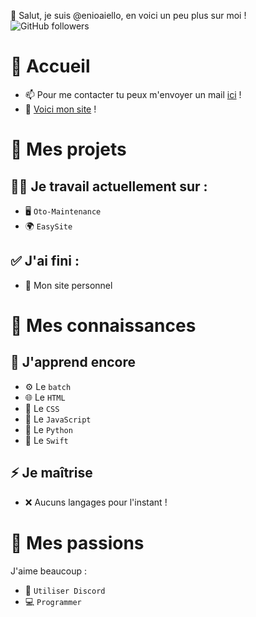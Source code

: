 👋 Salut, je suis @enioaiello, en voici un peu plus sur moi !\
![GitHub followers](https://img.shields.io/github/followers/enioaiello?style=social)
# 🏡 Accueil
- 📫 Pour me contacter tu peux m'envoyer un mail [ici](eaiello@edenschool.fr) !
- 🔌 [Voici mon site](https://enioaiello.github.io/enioaiello) !
# 🔨 Mes projets
## 🧑‍🎓 Je travail actuellement sur :
- 🖥 `Oto-Maintenance`
- 🌍 `EasySite`
## ✅ J'ai fini :
- 🎉 Mon site personnel
# 🧠 Mes connaissances
## 🤔 J'apprend encore
- ⚙️ Le `batch `
- 🌐 Le `HTML`
- 🎨 Le `CSS`
- 🤖 Le `JavaScript`
- 🐍 Le `Python`
- 🦅 Le `Swift`
## ⚡ Je maîtrise
- ❌ Aucuns langages pour l'instant !
# 🎈 Mes passions
J'aime beaucoup :
- 💬 `Utiliser Discord`
- 💻 `Programmer`
